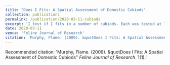 ```yaml
---
title: "Does I Fits: A Spatial Assessment of Domestic Cubiods"
collection: publications
permalink: /publication/2020-03-11-cubiods
excerpt: 'I test if I fits in a number of cubiods. Each was tested at least 10 times before analysis.'
date: 2020-03-11
venue: 'Feline Journal of Research'
citation: 'Murphy, Flame. (2009). &quotDoes I Fits: A Spatial Assessment of Domestic Cubiods&quot; <i>Feline Journal of Research</i>. 1(1).'
---
```


Recommended citation: 'Murphy, Flame. (2009). &quotDoes I Fits: A Spatial Assessment of Domestic Cubiods&quot; <i>Feline Journal of Research</i>. 1(1).'
